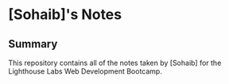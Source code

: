 # [Sohaib]'s Notes

## Summary 

This repository contains all of the notes taken by [Sohaib] for the Lighthouse Labs Web Development Bootcamp.

